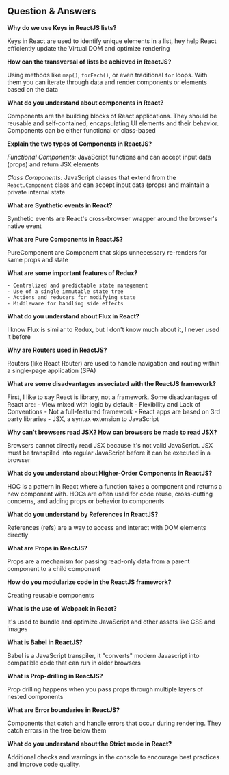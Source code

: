 ## Question & Answers

**Why do we use Keys in ReactJS lists?**
  
Keys in React are used to identify unique elements in a list, hey help React efficiently update the Virtual DOM and 
optimize rendering

**How can the transversal of lists be achieved in ReactJS?**

Using methods like `map()`, `forEach()`, or even traditional `for` loops. With them you can iterate through data and 
render components or elements based on the data

**What do you understand about components in React?**

Components are the building blocks of React applications. They should be reusable and self-contained, encapsulating
UI elements and their behavior. Components can be either functional or class-based

**Explain the two types of Components in ReactJS?**

*Functional Components:* JavaScript functions and can accept input data (props) and return JSX elements

*Class Components:* JavaScript classes that extend from the `React.Component` class and can accept input data (props) 
                    and maintain a private internal state

**What are Synthetic events in React?**

Synthetic events are React's cross-browser wrapper around the browser's native event

**What are Pure Components in ReactJS?**

PureComponent are Component that skips unnecessary re-renders for same props and state

**What are some important features of Redux?**

    - Centralized and predictable state management
    - Use of a single immutable state tree
    - Actions and reducers for modifying state
    - Middleware for handling side effects

**What do you understand about Flux in React?**

I know Flux is similar to Redux, but I don't know much about it, I never used it before

**Why are Routers used in ReactJS?**

Routers (like React Router) are used to handle navigation and routing within a single-page application (SPA)

**What are some disadvantages associated with the ReactJS framework?**

First, I like to say React is library, not a framework. Some disadvantages of React are:
    - View mixed with logic by default
    - Flexibility and Lack of Conventions
    - Not a full-featured framework
    - React apps are based on 3rd party libraries
    - JSX, a syntax extension to JavaScript 

**Why can’t browsers read JSX? How can browsers be made to read JSX?**

Browsers cannot directly read JSX because it's not valid JavaScript. JSX must be transpiled into regular JavaScript 
before it can be executed in a browser

**What do you understand about Higher-Order Components in ReactJS?**

HOC is a pattern in React where a function takes a component and returns a new component with. HOCs are often used for 
code reuse, cross-cutting concerns, and adding props or behavior to components

**What do you understand by References in ReactJS?**

References (refs) are a way to access and interact with DOM elements directly

**What are Props in ReactJS?**

Props are a mechanism for passing read-only data from a parent component to a child component

**How do you modularize code in the ReactJS framework?**

Creating reusable components

**What is the use of Webpack in React?**

It's used to bundle and optimize JavaScript and other assets like CSS and images

**What is Babel in ReactJS?**

Babel is a JavaScript transpiler, it "converts" modern Javascript into compatible code that can run in older browsers

**What is Prop-drilling in ReactJS?**

Prop drilling happens when you pass props through multiple layers of nested components

**What are Error boundaries in ReactJS?**

Components that catch and handle errors that occur during rendering. They catch errors in the tree below them

**What do you understand about the Strict mode in React?**

Additional checks and warnings in the console to encourage best practices and improve code quality.

